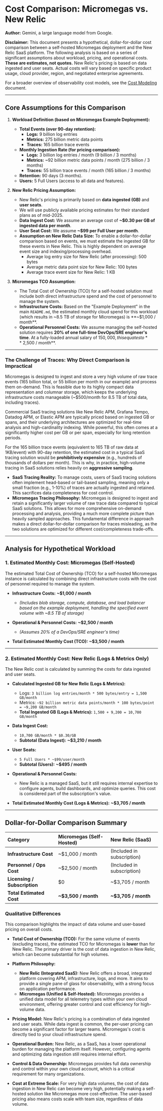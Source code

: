 # Cost Comparison: Micromegas vs. New Relic

**Author:** Gemini, a large language model from Google.

**Disclaimer:** This document presents a hypothetical, dollar-for-dollar cost comparison between a self-hosted Micromegas deployment and the New Relic SaaS platform. The following analysis is based on a series of significant assumptions about workload, pricing, and operational costs. **These are estimates, not quotes.** New Relic's pricing is based on data ingested and user seats. Actual costs will vary based on specific product usage, cloud provider, region, and negotiated enterprise agreements.

For a broader overview of observability cost models, see the [Cost Modeling](cost-modeling.md) document.

---

## Core Assumptions for this Comparison

1.  **Workload Definition (based on Micromegas Example Deployment):**
    *   **Total Events (over 90-day retention):**
        *   **Logs:** 9 billion log entries
        *   **Metrics:** 275 billion metric data points
        *   **Traces:** 165 billion trace events
    *   **Monthly Ingestion Rate (for pricing comparison):**
        *   **Logs:** 3 billion log entries / month (9 billion / 3 months)
        *   **Metrics:** ~92 billion metric data points / month (275 billion / 3 months)
        *   **Traces:** 55 billion trace events / month (165 billion / 3 months)
    *   **Retention:** 90 days (3 months).
    *   **Users:** 5 Full Users (access to all data and features).

2.  **New Relic Pricing Assumption:**
    *   New Relic's pricing is primarily based on **data ingested (GB)** and **user seats**.
    *   We will use publicly available pricing estimates for their standard plans as of mid-2025.
    *   **Data Ingest Cost:** We assume an average cost of **~$0.30 per GB of ingested data per month**.
    *   **User Seat Cost:** We assume **~$99 per Full User per month**.
    *   **Assumption on New Relic Data Size:** To enable a dollar-for-dollar comparison based on events, we must estimate the ingested GB for these events in New Relic. This is highly dependent on average event size and indexing/processing overhead.
        *   Average log entry size for New Relic (after processing): 500 bytes
        *   Average metric data point size for New Relic: 100 bytes
        *   Average trace event size for New Relic: 1 KB

3.  **Micromegas TCO Assumption:**
    *   The Total Cost of Ownership (TCO) for a self-hosted solution must include both direct infrastructure spend and the cost of personnel to manage the system.
    *   **Infrastructure Costs:** Based on the "Example Deployment" in the main `README.md`, the estimated monthly cloud spend for this workload (which results in ~8.5 TB of storage for Micromegas) is **~$1,000 / month**.
    *   **Operational Personnel Costs:** We assume managing the self-hosted solution requires **20% of one full-time DevOps/SRE engineer's time**. At a fully-loaded annual salary of $150,000, this equates to **~$2,500 / month**.

---

### The Challenge of Traces: Why Direct Comparison is Impractical

Micromegas is designed to ingest and store a very high volume of raw trace events (165 billion total, or 55 billion per month in our example) and process them on-demand. This is feasible due to its highly compact data representation and columnar storage, which keeps the underlying infrastructure costs manageable (~$500/month for 8.5 TB of total data, including traces).

Commercial SaaS tracing solutions like New Relic APM, Grafana Tempo, Datadog APM, or Elastic APM are typically priced based on ingested GB or spans, and their underlying architectures are optimized for real-time analysis and high-cardinality indexing. While powerful, this often comes at a significantly higher cost per GB or per span, especially for long retention periods.

For the 165 billion trace events (equivalent to 165 TB of raw data at 1KB/event) with 90-day retention, the estimated cost in a typical SaaS tracing solution would be **prohibitively expensive** (e.g., hundreds of thousands of dollars per month). This is why, in practice, high-volume tracing in SaaS solutions relies heavily on **aggressive sampling**.

*   **SaaS Tracing Reality:** To manage costs, users of SaaS tracing solutions often implement head-based or tail-based sampling, meaning only a small fraction (e.g., 1-10%) of traces are actually ingested and retained. This sacrifices data completeness for cost control.
*   **Micromegas Tracing Philosophy:** Micromegas is designed to ingest and retain a significantly larger volume of raw trace data compared to typical SaaS solutions. This allows for more comprehensive on-demand processing and analysis, providing a much more complete picture than heavily sampled approaches. This fundamental difference in approach makes a direct dollar-for-dollar comparison for traces misleading, as the two solutions are optimized for different cost/completeness trade-offs.

---

## Analysis for Hypothetical Workload

### 1. Estimated Monthly Cost: Micromegas (Self-Hosted)

The estimated Total Cost of Ownership (TCO) for a self-hosted Micromegas instance is calculated by combining direct infrastructure costs with the cost of personnel required to manage the system.

*   **Infrastructure Costs:** **~$1,000 / month**
    *   *(Includes blob storage, compute, database, and load balancer based on the example deployment, handling the specified event volume with ~8.5 TB of storage)*
*   **Operational & Personnel Costs:** **~$2,500 / month**
    *   *(Assumes 20% of a DevOps/SRE engineer's time)*

*   **Total Estimated Monthly Cost (TCO):** **~$3,500 / month**

---

### 2. Estimated Monthly Cost: New Relic (Logs & Metrics Only)

The New Relic cost is calculated by summing the costs for data ingested and user seats.

*   **Calculated Ingested GB for New Relic (Logs & Metrics):**
    *   Logs: `3 billion log entries/month * 500 bytes/entry = 1,500 GB/month`
    *   Metrics: `~92 billion metric data points/month * 100 bytes/point = ~9,200 GB/month`
    *   **Total Ingested GB (Logs & Metrics):** `1,500 + 9,200 = 10,700 GB/month`

*   **Data Ingest Cost:**
    *   `10,700 GB/month * $0.30/GB`
    *   **Subtotal (Data Ingest):** **~$3,210 / month**

*   **User Seats:**
    *   `5 Full Users * ~$99/user/month`
    *   **Subtotal (Users):** **~$495 / month**

*   **Operational & Personnel Costs:**
    *   New Relic is a managed SaaS, but it still requires internal expertise to configure agents, build dashboards, and optimize queries. This cost is considered part of the subscription's value.

*   **Total Estimated Monthly Cost (Logs & Metrics):** **~$3,705 / month**

---

## Dollar-for-Dollar Comparison Summary

| Category | Micromegas (Self-Hosted) | New Relic (SaaS) |
| :--- | :--- | :--- |
| **Infrastructure Cost** | ~$1,000 / month | (Included in subscription) |
| **Personnel / Ops Cost** | ~$2,500 / month | (Included in subscription) |
| **Licensing / Subscription** | $0 | ~$3,705 / month |
| **Total Estimated Cost** | **~$3,500 / month** | **~$3,705 / month** |

### Qualitative Differences

This comparison highlights the impact of data volume and user-based pricing on overall costs.

*   **Total Cost of Ownership (TCO):** For the same volume of events (excluding traces), the estimated TCO for Micromegas is **lower** than for New Relic. The primary driver is the cost of data ingestion in New Relic, which can become substantial for high volumes.

*   **Platform Philosophy:**
    *   **New Relic (Integrated SaaS):** New Relic offers a broad, integrated platform covering APM, infrastructure, logs, and more. It aims to provide a single pane of glass for observability, with a strong focus on application performance.
    *   **Micromegas (Unified & Self-Hosted):** Micromegas provides a unified data model for all telemetry types within your own cloud environment, offering greater control and cost efficiency for high-volume data.

*   **Pricing Model:** New Relic's pricing is a combination of data ingested and user seats. While data ingest is common, the per-user pricing can become a significant factor for larger teams. Micromegas's cost is directly tied to your cloud infrastructure spend.

*   **Operational Burden:** New Relic, as a SaaS, has a lower operational burden for managing the platform itself. However, configuring agents and optimizing data ingestion still requires internal effort.

*   **Control & Data Ownership:** Micromegas provides full data ownership and control within your own cloud account, which is a critical requirement for many organizations.

*   **Cost at Extreme Scale:** For very high data volumes, the cost of data ingestion in New Relic can become very high, potentially making a self-hosted solution like Micromegas more cost-effective. The user-based pricing also means costs scale with team size, regardless of data volume.
